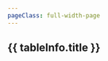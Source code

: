 ```yaml
---
pageClass: full-width-page
---
```

<!-- 这是一个“多表格并列展示”的页面模板 -->
<script setup>
import dataProduct from '@/data/json/灵感.json';

// 定义所有表格的信息，用于循环创建内容和导航
const tables = [
  {
    id: 'inspi-table',         // 用作锚点的唯一ID
    title: '灵感',    // 表格的标题
    data: dataProduct,           // 绑定的数据
  }
];

// 计算函数
/**
 * 定义“锭”成本的计算逻辑
 * @param {number} level - 用户输入的等级
 * @returns {number} - 计算出的所需锭数
 */
function calculateIngotCost(level) {
  if (level <= 0) return 0;
  const cost = Math.ceil(Math.pow(level, 1.5) * 10 + 50);
  return cost;
}

</script>

<div class="page-container">
  <div class="content-main">
      <div v-for="tableInfo in tables" :key="tableInfo.id">
      <h2 :id="tableInfo.id" class="section-title">{{ tableInfo.title }}</h2>
      <DynamicTable :data="tableInfo.data">
        <template #notes>
          <div v-if="tableInfo.id === 'Product-table'" class="notes-section">
            <ul>
              <li></li>
              <li></li>
            </ul>
          </div>
        </template>
      </DynamicTable>
    </div>
  </div>
</div>
